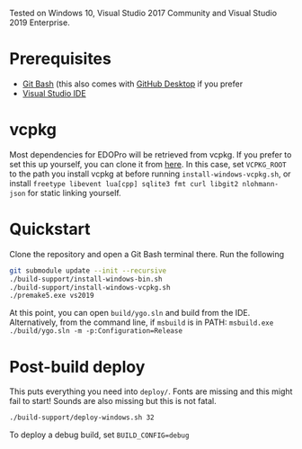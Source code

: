 Tested on Windows 10, Visual Studio 2017 Community and Visual Studio 2019 Enterprise.

# Prerequisites
- [Git Bash](https://git-scm.com/download/win) (this also comes with [GitHub Desktop](https://desktop.github.com/) if you prefer
- [Visual Studio IDE](https://visualstudio.microsoft.com/vs/)

# vcpkg
Most dependencies for EDOPro will be retrieved from vcpkg. If you prefer to set this up yourself, you can clone it from [here](https://github.com/microsoft/vcpkg). In this case, set `VCPKG_ROOT` to the path you install vcpkg at before running `install-windows-vcpkg.sh`, or install `freetype libevent lua[cpp] sqlite3 fmt curl libgit2 nlohmann-json` for static linking yourself.

# Quickstart
Clone the repository and open a Git Bash terminal there. Run the following
```bash
git submodule update --init --recursive
./build-support/install-windows-bin.sh
./build-support/install-windows-vcpkg.sh
./premake5.exe vs2019
```
At this point, you can open `build/ygo.sln` and build from the IDE. Alternatively, from the command line, if `msbuild` is in PATH: `msbuild.exe ./build/ygo.sln -m -p:Configuration=Release`

# Post-build deploy
This puts everything you need into `deploy/`. Fonts are missing and this might fail to start! Sounds are also missing but this is not fatal.
```bash
./build-support/deploy-windows.sh 32
```
To deploy a debug build, set `BUILD_CONFIG=debug`


